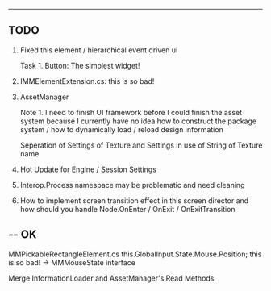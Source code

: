 ----
TODO
----

1. Fixed this element / hierarchical event driven ui 

    Task 1. Button: The simplest widget!

2. IMMElementExtension.cs: this is so bad!

3. AssetManager

    Note 1. I need to finish UI framework before I could finish the asset system
    because I currently have no idea how to construct the package system /
    how to dynamically load / reload design information
 
    Seperation of Settings of Texture and Settings in use of String of Texture name

4. Hot Update for Engine / Session Settings

5. Interop.Process namespace may be problematic and need cleaning

6. How to implement screen transition effect in this screen director and how should you handle Node.OnEnter / OnExit / OnExitTransition

--
OK
--

MMPickableRectangleElement.cs this.GlobalInput.State.Mouse.Position; this is so bad! -> MMMouseState interface

Merge InformationLoader and AssetManager's Read Methods